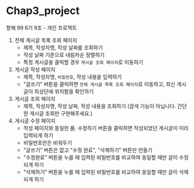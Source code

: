 # Chap3_project
항해 99 6기 9조 - 개인 프로젝트


1. 전체 게시글 목록 조회 페이지
    - 제목, 작성자명, 작성 날짜를 조회하기
    - 작성 날짜 기준으로 내림차순 정렬하기
    - 특정 게시글을 클릭할 경우 `게시글 조회 페이지`로 이동하기
2. 게시글 작성 페이지
    - 제목, 작성자명, `비밀번호`, 작성 내용을 입력하기
    - "글쓰기" 버튼을 클릭하면 `전체 게시글 목록 조회 페이지`로 이동하고, 최신 게시글이 최상단에 위치함을 확인하기
3. 게시글 조회 페이지
    - 제목, 작성자명, 작성 날짜, 작성 내용을 조회하기 
    (검색 기능이 아닙니다. 간단한 게시글 조회만 구현해주세요.)
4. 게시글 수정 페이지
    - 작성 페이지와 동일한 폼. 수정하기 버튼을 클릭하면 작성되었던 게시글이 미리 입력되게 하기
    - 비밀번호란은 비워두기
    - "글쓰기" 버튼은 없고 "수정 완료", "삭제하기" 버튼만 만들기
    - "수정완료" 버튼을 누를 때 입력된 비밀번호를 비교하여 동일할 때만 글이 수정되게 하기
    - "삭제하기" 버튼을 누를 때 입력된 비밀번호를 비교하여 동일할 때만 글이 삭제되게 하기
